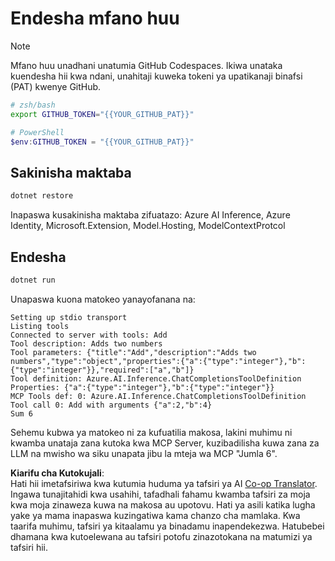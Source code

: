 <!--
CO_OP_TRANSLATOR_METADATA:
{
  "original_hash": "c40c54fa74ded9c223bc0ebfc8a2de7c",
  "translation_date": "2025-06-18T06:06:12+00:00",
  "source_file": "03-GettingStarted/03-llm-client/solution/dotnet/README.md",
  "language_code": "sw"
}
-->
# Endesha mfano huu

> [!NOTE]
> Mfano huu unadhani unatumia GitHub Codespaces. Ikiwa unataka kuendesha hii kwa ndani, unahitaji kuweka tokeni ya upatikanaji binafsi (PAT) kwenye GitHub.
>
> ```bash
> # zsh/bash
> export GITHUB_TOKEN="{{YOUR_GITHUB_PAT}}"
> ```
>
> ```powershell
> # PowerShell
> $env:GITHUB_TOKEN = "{{YOUR_GITHUB_PAT}}"
> ```

## Sakinisha maktaba

```sh
dotnet restore
```

Inapaswa kusakinisha maktaba zifuatazo: Azure AI Inference, Azure Identity, Microsoft.Extension, Model.Hosting, ModelContextProtcol

## Endesha

```sh 
dotnet run
```

Unapaswa kuona matokeo yanayofanana na:

```text
Setting up stdio transport
Listing tools
Connected to server with tools: Add
Tool description: Adds two numbers
Tool parameters: {"title":"Add","description":"Adds two numbers","type":"object","properties":{"a":{"type":"integer"},"b":{"type":"integer"}},"required":["a","b"]}
Tool definition: Azure.AI.Inference.ChatCompletionsToolDefinition
Properties: {"a":{"type":"integer"},"b":{"type":"integer"}}
MCP Tools def: 0: Azure.AI.Inference.ChatCompletionsToolDefinition
Tool call 0: Add with arguments {"a":2,"b":4}
Sum 6
```

Sehemu kubwa ya matokeo ni za kufuatilia makosa, lakini muhimu ni kwamba unataja zana kutoka kwa MCP Server, kuzibadilisha kuwa zana za LLM na mwisho wa siku unapata jibu la mteja wa MCP "Jumla 6".

**Kiarifu cha Kutokujali**:  
Hati hii imetafsiriwa kwa kutumia huduma ya tafsiri ya AI [Co-op Translator](https://github.com/Azure/co-op-translator). Ingawa tunajitahidi kwa usahihi, tafadhali fahamu kwamba tafsiri za moja kwa moja zinaweza kuwa na makosa au upotovu. Hati ya asili katika lugha yake ya mama inapaswa kuzingatiwa kama chanzo cha mamlaka. Kwa taarifa muhimu, tafsiri ya kitaalamu ya binadamu inapendekezwa. Hatubebei dhamana kwa kutoelewana au tafsiri potofu zinazotokana na matumizi ya tafsiri hii.